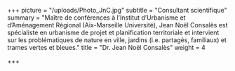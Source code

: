 +++
picture = "/uploads/Photo_JnC.jpg"
subtitle = "Consultant scientifique"
summary = "Maître de conférences à l’Institut d’Urbanisme et d’Aménagement Régional (Aix-Marseille Université), Jean Noël Consalès est spécialiste en urbanisme de projet et planification territoriale et intervient sur les problématiques de nature en ville, jardins (i.e. partagés, familiaux) et trames vertes et bleues."
title = "Dr. Jean Noël Consalès"
weight = 4

+++
